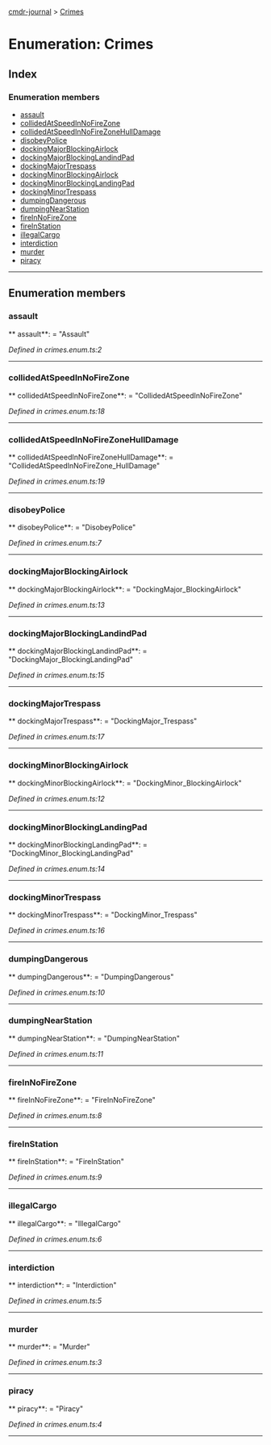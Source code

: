 [cmdr-journal](../README.md) > [Crimes](../enums/crimes.md)



# Enumeration: Crimes

## Index

### Enumeration members

* [assault](crimes.md#assault)
* [collidedAtSpeedInNoFireZone](crimes.md#collidedatspeedinnofirezone)
* [collidedAtSpeedInNoFireZoneHullDamage](crimes.md#collidedatspeedinnofirezonehulldamage)
* [disobeyPolice](crimes.md#disobeypolice)
* [dockingMajorBlockingAirlock](crimes.md#dockingmajorblockingairlock)
* [dockingMajorBlockingLandindPad](crimes.md#dockingmajorblockinglandindpad)
* [dockingMajorTrespass](crimes.md#dockingmajortrespass)
* [dockingMinorBlockingAirlock](crimes.md#dockingminorblockingairlock)
* [dockingMinorBlockingLandingPad](crimes.md#dockingminorblockinglandingpad)
* [dockingMinorTrespass](crimes.md#dockingminortrespass)
* [dumpingDangerous](crimes.md#dumpingdangerous)
* [dumpingNearStation](crimes.md#dumpingnearstation)
* [fireInNoFireZone](crimes.md#fireinnofirezone)
* [fireInStation](crimes.md#fireinstation)
* [illegalCargo](crimes.md#illegalcargo)
* [interdiction](crimes.md#interdiction)
* [murder](crimes.md#murder)
* [piracy](crimes.md#piracy)



---
## Enumeration members
<a id="assault"></a>

###  assault

** assault**:    = "Assault"

*Defined in crimes.enum.ts:2*





___

<a id="collidedatspeedinnofirezone"></a>

###  collidedAtSpeedInNoFireZone

** collidedAtSpeedInNoFireZone**:    = "CollidedAtSpeedInNoFireZone"

*Defined in crimes.enum.ts:18*





___

<a id="collidedatspeedinnofirezonehulldamage"></a>

###  collidedAtSpeedInNoFireZoneHullDamage

** collidedAtSpeedInNoFireZoneHullDamage**:    = "CollidedAtSpeedInNoFireZone_HullDamage"

*Defined in crimes.enum.ts:19*





___

<a id="disobeypolice"></a>

###  disobeyPolice

** disobeyPolice**:    = "DisobeyPolice"

*Defined in crimes.enum.ts:7*





___

<a id="dockingmajorblockingairlock"></a>

###  dockingMajorBlockingAirlock

** dockingMajorBlockingAirlock**:    = "DockingMajor_BlockingAirlock"

*Defined in crimes.enum.ts:13*





___

<a id="dockingmajorblockinglandindpad"></a>

###  dockingMajorBlockingLandindPad

** dockingMajorBlockingLandindPad**:    = "DockingMajor_BlockingLandingPad"

*Defined in crimes.enum.ts:15*





___

<a id="dockingmajortrespass"></a>

###  dockingMajorTrespass

** dockingMajorTrespass**:    = "DockingMajor_Trespass"

*Defined in crimes.enum.ts:17*





___

<a id="dockingminorblockingairlock"></a>

###  dockingMinorBlockingAirlock

** dockingMinorBlockingAirlock**:    = "DockingMinor_BlockingAirlock"

*Defined in crimes.enum.ts:12*





___

<a id="dockingminorblockinglandingpad"></a>

###  dockingMinorBlockingLandingPad

** dockingMinorBlockingLandingPad**:    = "DockingMinor_BlockingLandingPad"

*Defined in crimes.enum.ts:14*





___

<a id="dockingminortrespass"></a>

###  dockingMinorTrespass

** dockingMinorTrespass**:    = "DockingMinor_Trespass"

*Defined in crimes.enum.ts:16*





___

<a id="dumpingdangerous"></a>

###  dumpingDangerous

** dumpingDangerous**:    = "DumpingDangerous"

*Defined in crimes.enum.ts:10*





___

<a id="dumpingnearstation"></a>

###  dumpingNearStation

** dumpingNearStation**:    = "DumpingNearStation"

*Defined in crimes.enum.ts:11*





___

<a id="fireinnofirezone"></a>

###  fireInNoFireZone

** fireInNoFireZone**:    = "FireInNoFireZone"

*Defined in crimes.enum.ts:8*





___

<a id="fireinstation"></a>

###  fireInStation

** fireInStation**:    = "FireInStation"

*Defined in crimes.enum.ts:9*





___

<a id="illegalcargo"></a>

###  illegalCargo

** illegalCargo**:    = "IllegalCargo"

*Defined in crimes.enum.ts:6*





___

<a id="interdiction"></a>

###  interdiction

** interdiction**:    = "Interdiction"

*Defined in crimes.enum.ts:5*





___

<a id="murder"></a>

###  murder

** murder**:    = "Murder"

*Defined in crimes.enum.ts:3*





___

<a id="piracy"></a>

###  piracy

** piracy**:    = "Piracy"

*Defined in crimes.enum.ts:4*





___


